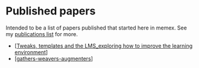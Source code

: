 # Published papers

Intended to be a list of papers published that started here in memex. See my [publications list](https://djon.es/blog/2016/05/30/digital-technology-ignorance-and-its-implications-for-learning-and-teaching/) for more.

- [[Tweaks, templates and the LMS_exploring how to improve the learning environment]]
- [[gathers-weavers-augmenters]]


[//begin]: # "Autogenerated link references for markdown compatibility"
[Tweaks, templates and the LMS_exploring how to improve the learning environment]: <Tweaks, templates and the LMS_exploring how to improve the learning environment> "Tweaks, templates and the LMS: exploring how to improve the learning environment"
[gathers-weavers-augmenters]: gathers-weavers-augmenters "Gathers, Weavers and Augmenters: Three principles for dynamic and sustainable delivery of quality learning and teaching"
[//end]: # "Autogenerated link references"